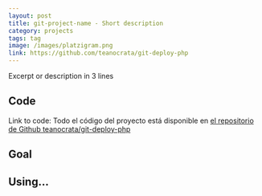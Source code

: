 ```yaml
---
layout: post
title: git-project-name - Short description
category: projects
tags: tag
image: /images/platzigram.png
link: https://github.com/teanocrata/git-deploy-php
---
```


Excerpt or description in 3 lines

## Code

Link to code: Todo el código del proyecto está disponible en [el repositorio de Github teanocrata/git-deploy-php](https://github.com/teanocrata/git-deploy-php)

## Goal

## Using...
